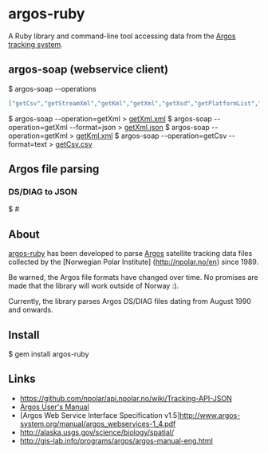 # argos-ruby

A Ruby library and command-line tool accessing data from the [Argos tracking system](http://www.argos-system.org).

## argos-soap (webservice client)

  $ argos-soap --operations
```json
["getCsv","getStreamXml","getKml","getXml","getXsd","getPlatformList","getObsCsv","getObsXml"]
```
  $ argos-soap --operation=getXml > [getXml.xml](https://github.com/npolar/argos-ruby/blob/master/spec/argos/_soap/getXml.xml)
  $ argos-soap --operation=getXml --format=json > [getXml.json](https://github.com/npolar/argos-ruby/blob/master/spec/argos/_soap/getXml.json)
  $ argos-soap --operation=getKml > [getKml.xml](https://github.com/npolar/argos-ruby/blob/master/spec/argos/_soap/getKml.xml)
  $ argos-soap --operation=getCsv --format=text > [getCsv.csv](https://github.com/npolar/argos-ruby/blob/master/spec/argos/_soap/getCsv.csv)

## Argos file parsing
### DS/DIAG to JSON
  $ # 

## About

[argos-ruby](https://github.com/npolar/argos-ruby) has been developed to parse [Argos](http://www.argos-system.org)
satellite tracking data files collected by the [Norwegian Polar Institute]
(http://npolar.no/en) since 1989.

Be warned, the Argos file formats have changed over time. No promises are
made that the library will work outside of Norway :).

Currently, the library parses Argos DS/DIAG files dating from August 1990
and onwards.

## Install
$ gem install argos-ruby

## Links

* https://github.com/npolar/api.npolar.no/wiki/Tracking-API-JSON
* [Argos User's Manual](http://www.argos-system.org/manual/)
* [Argos Web Service Interface Specification v1.5]http://www.argos-system.org/manual/argos_webservices-1_4.pdf
* http://alaska.usgs.gov/science/biology/spatial/
* http://gis-lab.info/programs/argos/argos-manual-eng.html

